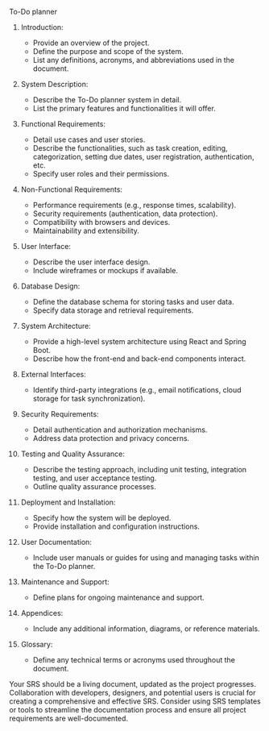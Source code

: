 To-Do planner

1. Introduction:
   - Provide an overview of the project.
   - Define the purpose and scope of the system.
   - List any definitions, acronyms, and abbreviations used in the document.

2. System Description:
   - Describe the To-Do planner system in detail.
   - List the primary features and functionalities it will offer.

3. Functional Requirements:
   - Detail use cases and user stories.
   - Describe the functionalities, such as task creation, editing, categorization, setting due dates, user registration, authentication, etc.
   - Specify user roles and their permissions.

4. Non-Functional Requirements:
   - Performance requirements (e.g., response times, scalability).
   - Security requirements (authentication, data protection).
   - Compatibility with browsers and devices.
   - Maintainability and extensibility.

5. User Interface:
   - Describe the user interface design.
   - Include wireframes or mockups if available.

6. Database Design:
   - Define the database schema for storing tasks and user data.
   - Specify data storage and retrieval requirements.

7. System Architecture:
   - Provide a high-level system architecture using React and Spring Boot.
   - Describe how the front-end and back-end components interact.

8. External Interfaces:
   - Identify third-party integrations (e.g., email notifications, cloud storage for task synchronization).

9. Security Requirements:
   - Detail authentication and authorization mechanisms.
   - Address data protection and privacy concerns.

10. Testing and Quality Assurance:
    - Describe the testing approach, including unit testing, integration testing, and user acceptance testing.
    - Outline quality assurance processes.

11. Deployment and Installation:
    - Specify how the system will be deployed.
    - Provide installation and configuration instructions.

12. User Documentation:
    - Include user manuals or guides for using and managing tasks within the To-Do planner.

13. Maintenance and Support:
    - Define plans for ongoing maintenance and support.

14. Appendices:
    - Include any additional information, diagrams, or reference materials.

15. Glossary:
    - Define any technical terms or acronyms used throughout the document.

Your SRS should be a living document, updated as the project progresses. Collaboration with developers, designers, and potential users is crucial for creating a comprehensive and effective SRS. Consider using SRS templates or tools to streamline the documentation process and ensure all project requirements are well-documented.
